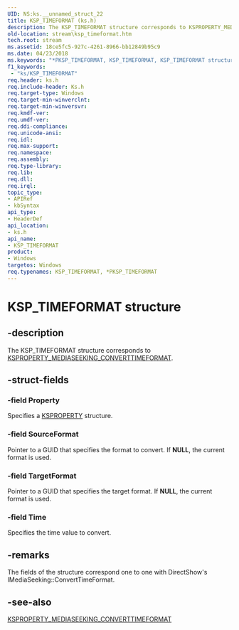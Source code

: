 ```yaml
---
UID: NS:ks.__unnamed_struct_22
title: KSP_TIMEFORMAT (ks.h)
description: The KSP_TIMEFORMAT structure corresponds to KSPROPERTY_MEDIASEEKING_CONVERTTIMEFORMAT.
old-location: stream\ksp_timeformat.htm
tech.root: stream
ms.assetid: 18ce5fc5-927c-4261-8966-bb12849b95c9
ms.date: 04/23/2018
ms.keywords: "*PKSP_TIMEFORMAT, KSP_TIMEFORMAT, KSP_TIMEFORMAT structure [Streaming Media Devices], PKSP_TIMEFORMAT, PKSP_TIMEFORMAT structure pointer [Streaming Media Devices], ks-struct_086a975b-f249-44e9-b1fa-4a945509722e.xml, ks/KSP_TIMEFORMAT, ks/PKSP_TIMEFORMAT, stream.ksp_timeformat"
f1_keywords:
 - "ks/KSP_TIMEFORMAT"
req.header: ks.h
req.include-header: Ks.h
req.target-type: Windows
req.target-min-winverclnt: 
req.target-min-winversvr: 
req.kmdf-ver: 
req.umdf-ver: 
req.ddi-compliance: 
req.unicode-ansi: 
req.idl: 
req.max-support: 
req.namespace: 
req.assembly: 
req.type-library: 
req.lib: 
req.dll: 
req.irql: 
topic_type:
- APIRef
- kbSyntax
api_type:
- HeaderDef
api_location:
- ks.h
api_name:
- KSP_TIMEFORMAT
product:
- Windows
targetos: Windows
req.typenames: KSP_TIMEFORMAT, *PKSP_TIMEFORMAT
---
```


# KSP_TIMEFORMAT structure


## -description


The KSP_TIMEFORMAT structure corresponds to <a href="https://docs.microsoft.com/windows-hardware/drivers/stream/ksproperty-mediaseeking-converttimeformat">KSPROPERTY_MEDIASEEKING_CONVERTTIMEFORMAT</a>.


## -struct-fields




### -field Property

Specifies a <a href="https://docs.microsoft.com/previous-versions/ff564262(v=vs.85)">KSPROPERTY</a> structure.


### -field SourceFormat

Pointer to a GUID that specifies the format to convert. If <b>NULL</b>, the current format is used.


### -field TargetFormat

Pointer to a GUID that specifies the target format. If <b>NULL</b>, the current format is used.


### -field Time

Specifies the time value to convert.


## -remarks



The fields of the structure correspond one to one with DirectShow's IMediaSeeking::ConvertTimeFormat.




## -see-also




<a href="https://docs.microsoft.com/windows-hardware/drivers/stream/ksproperty-mediaseeking-converttimeformat">KSPROPERTY_MEDIASEEKING_CONVERTTIMEFORMAT</a>
 

 


